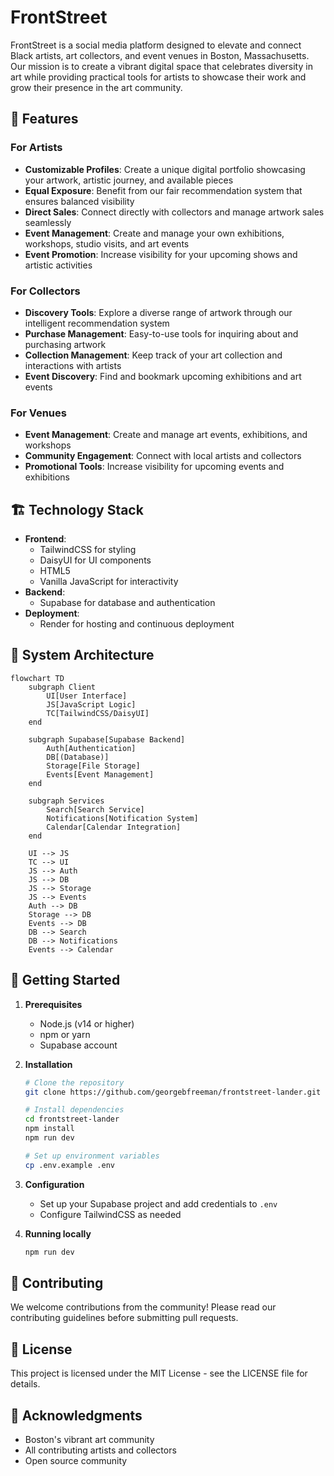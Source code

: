 # FrontStreet

FrontStreet is a social media platform designed to elevate and connect Black artists, art collectors, and event venues in Boston, Massachusetts. Our mission is to create a vibrant digital space that celebrates diversity in art while providing practical tools for artists to showcase their work and grow their presence in the art community.

## 🎨 Features

### For Artists
- **Customizable Profiles**: Create a unique digital portfolio showcasing your artwork, artistic journey, and available pieces
- **Equal Exposure**: Benefit from our fair recommendation system that ensures balanced visibility
- **Direct Sales**: Connect directly with collectors and manage artwork sales seamlessly
- **Event Management**: Create and manage your own exhibitions, workshops, studio visits, and art events
- **Event Promotion**: Increase visibility for your upcoming shows and artistic activities

### For Collectors
- **Discovery Tools**: Explore a diverse range of artwork through our intelligent recommendation system
- **Purchase Management**: Easy-to-use tools for inquiring about and purchasing artwork
- **Collection Management**: Keep track of your art collection and interactions with artists
- **Event Discovery**: Find and bookmark upcoming exhibitions and art events

### For Venues
- **Event Management**: Create and manage art events, exhibitions, and workshops
- **Community Engagement**: Connect with local artists and collectors
- **Promotional Tools**: Increase visibility for upcoming events and exhibitions

## 🏗️ Technology Stack

- **Frontend**:
  - TailwindCSS for styling
  - DaisyUI for UI components
  - HTML5
  - Vanilla JavaScript for interactivity
- **Backend**:
  - Supabase for database and authentication
- **Deployment**:
  - Render for hosting and continuous deployment

## 🔄 System Architecture

```mermaid
flowchart TD
    subgraph Client
        UI[User Interface]
        JS[JavaScript Logic]
        TC[TailwindCSS/DaisyUI]
    end

    subgraph Supabase[Supabase Backend]
        Auth[Authentication]
        DB[(Database)]
        Storage[File Storage]
        Events[Event Management]
    end

    subgraph Services
        Search[Search Service]
        Notifications[Notification System]
        Calendar[Calendar Integration]
    end

    UI --> JS
    TC --> UI
    JS --> Auth
    JS --> DB
    JS --> Storage
    JS --> Events
    Auth --> DB
    Storage --> DB
    Events --> DB
    DB --> Search
    DB --> Notifications
    Events --> Calendar
```

## 🚀 Getting Started

1. **Prerequisites**
   - Node.js (v14 or higher)
   - npm or yarn
   - Supabase account

2. **Installation**
   ```bash
   # Clone the repository
   git clone https://github.com/georgebfreeman/frontstreet-lander.git

   # Install dependencies
   cd frontstreet-lander
   npm install
   npm run dev

   # Set up environment variables
   cp .env.example .env
   ```

3. **Configuration**
   - Set up your Supabase project and add credentials to `.env`
   - Configure TailwindCSS as needed

4. **Running locally**
   ```bash
   npm run dev
   ```

## 🤝 Contributing

We welcome contributions from the community! Please read our contributing guidelines before submitting pull requests.

## 📄 License

This project is licensed under the MIT License - see the LICENSE file for details.

## 🙏 Acknowledgments

- Boston's vibrant art community
- All contributing artists and collectors
- Open source community